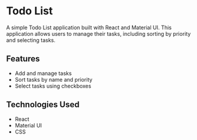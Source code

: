# Todo List

A simple Todo List application built with React and Material UI. This application allows users to manage their tasks, including sorting by priority and selecting tasks.

## Features

- Add and manage tasks
- Sort tasks by name and priority
- Select tasks using checkboxes

## Technologies Used

- React
- Material UI
- CSS

